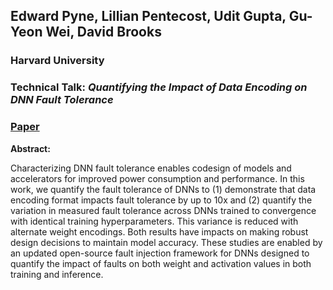 ## Edward Pyne, Lillian Pentecost, Udit Gupta, Gu-Yeon Wei, David Brooks
### Harvard University

### Technical Talk: *Quantifying the Impact of Data Encoding on DNN Fault Tolerance*
### [Paper](https://fastpath2020.github.io/Papers/FastPath2020_Ted_Pyne.pdf)

**Abstract:**

Characterizing DNN fault tolerance enables codesign of models and accelerators for improved power consumption and performance. In this work, we quantify the fault tolerance of DNNs to (1) demonstrate that data encoding format impacts fault tolerance by up to 10x and (2) quantify the variation in measured fault tolerance across DNNs trained to convergence with identical training hyperparameters. This variance is reduced with alternate weight encodings. Both results have impacts on making robust design decisions to maintain model accuracy. These studies are enabled by an updated open-source fault injection framework for DNNs designed to quantify the impact of faults on both weight and activation values in both training and inference.
